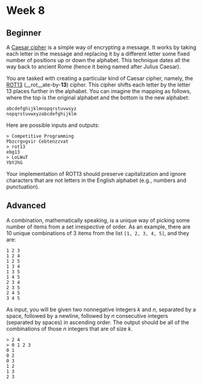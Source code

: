 # Week 8

## Beginner 

A [Caesar cipher](http://en.wikipedia.org/wiki/Caesar_cipher) is a simple way of encrypting a message. It works by taking each letter in the message and replacing it by a different letter some fixed number of positions up or down the alphabet. This technique dates all the way back to ancient Rome (hence it being named after Julius Caesar).

You are tasked with creating a particular kind of Caesar cipher, namely, the [ROT13](http://en.wikipedia.org/wiki/ROT13) (__rot__ate-by-__13__) cipher. This cipher shifts each letter by the letter 13 places further in the alphabet. You can imagine the mapping as follows, where the top is the original alphabet and the bottom is the new alphabet:

```
abcdefghijklmnopqrstuvwxyz
nopqrstuvwxyzabcdefghijklm
```

Here are possible inputs and outputs:

```
> Competitive Programming
Pbzcrgvgvir Cebtenzzvat
> rot13
ebg13
> LoLWuT
YbYJhG
```

Your implementation of ROT13 should preserve capitalization and ignore characters that are not letters in the English alphabet (e.g., numbers and punctuation).

## Advanced

A combination, mathematically speaking, is a unique way of picking some number of items from a set irrespective of order. As an example, there are 10 unique combinations of 3 items from the list `[1, 2, 3, 4, 5]`, and they are:

```
1 2 3
1 2 4
1 2 5
1 3 4
1 3 5
1 4 5
2 3 4
2 3 5
2 4 5
3 4 5
```

As input, you will be given two nonnegative integers *k* and *n*, separated by a space, followed by a newline, followed by *n* consecutive integers (separated by spaces) in ascending order. The output should be all of the combinations of those *n* integers that are of size *k*.

```
> 2 4
> 0 1 2 3
0 1
0 2
0 3
1 2
1 3
2 3
```